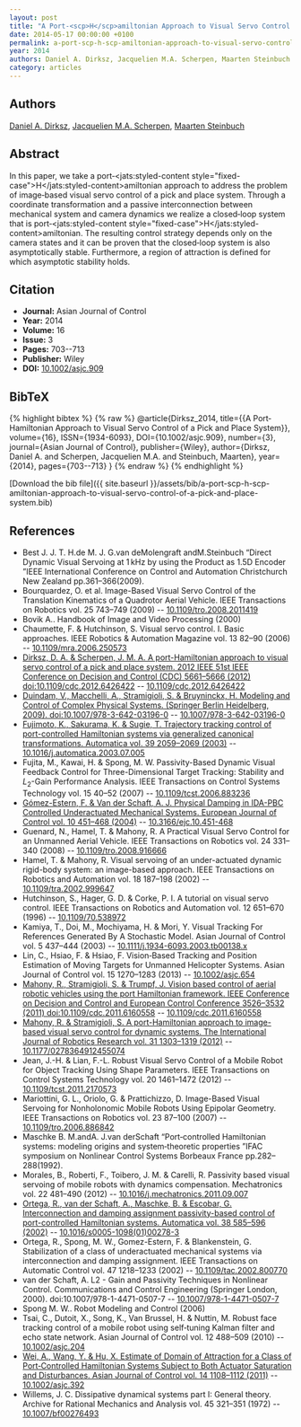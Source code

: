 ```yaml
---
layout: post
title: "A Port‐<scp>H</scp>amiltonian Approach to Visual Servo Control of a Pick and Place System"
date: 2014-05-17 00:00:00 +0100
permalink: a-port-scp-h-scp-amiltonian-approach-to-visual-servo-control-of-a-pick-and-place-system
year: 2014
authors: Daniel A. Dirksz, Jacquelien M.A. Scherpen, Maarten Steinbuch
category: articles
---
```

 
## Authors
[Daniel A. Dirksz](authors/daniel-a-dirksz), [Jacquelien M.A. Scherpen](authors/jacquelien-m-a-scherpen), [Maarten Steinbuch](authors/maarten-steinbuch)
 
## Abstract
In this paper, we take a port‐<jats:styled-content style="fixed-case">H</jats:styled-content>amiltonian approach to address the problem of image‐based visual servo control of a pick and place system. Through a coordinate transformation and a passive interconnection between mechanical system and camera dynamics we realize a closed‐loop system that is port‐<jats:styled-content style="fixed-case">H</jats:styled-content>amiltonian. The resulting control strategy depends only on the camera states and it can be proven that the closed‐loop system is also asymptotically stable. Furthermore, a region of attraction is defined for which asymptotic stability holds.
 
## Citation
- **Journal:** Asian Journal of Control
- **Year:** 2014
- **Volume:** 16
- **Issue:** 3
- **Pages:** 703--713
- **Publisher:** Wiley
- **DOI:** [10.1002/asjc.909](https://doi.org/10.1002/asjc.909)
 
## BibTeX
{% highlight bibtex %}
{% raw %}
@article{Dirksz_2014,
  title={{A Port‐<scp>H</scp>amiltonian Approach to Visual Servo Control of a Pick and Place System}},
  volume={16},
  ISSN={1934-6093},
  DOI={10.1002/asjc.909},
  number={3},
  journal={Asian Journal of Control},
  publisher={Wiley},
  author={Dirksz, Daniel A. and Scherpen, Jacquelien M.A. and Steinbuch, Maarten},
  year={2014},
  pages={703--713}
}
{% endraw %}
{% endhighlight %}
 
[Download the bib file]({{ site.baseurl }}/assets/bib/a-port-scp-h-scp-amiltonian-approach-to-visual-servo-control-of-a-pick-and-place-system.bib)
 
## References
- Best J. J. T. H.de M. J. G.van deMolengraft andM.Steinbuch “Direct Dynamic Visual Servoing at 1 kHz by using the Product as 1.5D Encoder ”IEEE International Conference on Control and Automation Christchurch New Zealand pp.361–366(2009).
- Bourquardez, O. et al. Image-Based Visual Servo Control of the Translation Kinematics of a Quadrotor Aerial Vehicle. IEEE Transactions on Robotics vol. 25 743–749 (2009) -- [10.1109/tro.2008.2011419](https://doi.org/10.1109/tro.2008.2011419)
- Bovik A.. Handbook of Image and Video Processing (2000)
- Chaumette, F. & Hutchinson, S. Visual servo control. I. Basic approaches. IEEE Robotics &amp; Automation Magazine vol. 13 82–90 (2006) -- [10.1109/mra.2006.250573](https://doi.org/10.1109/mra.2006.250573)
- [Dirksz, D. A. & Scherpen, J. M. A. A port-Hamiltonian approach to visual servo control of a pick and place system. 2012 IEEE 51st IEEE Conference on Decision and Control (CDC) 5661–5666 (2012) doi:10.1109/cdc.2012.6426422](a-port-hamiltonian-approach-to-visual-servo-control-of-a-pick-and-place-system) -- [10.1109/cdc.2012.6426422](https://doi.org/10.1109/cdc.2012.6426422)
- [Duindam, V., Macchelli, A., Stramigioli, S. & Bruyninckx, H. Modeling and Control of Complex Physical Systems. (Springer Berlin Heidelberg, 2009). doi:10.1007/978-3-642-03196-0](modeling-and-control-of-complex-physical-systems) -- [10.1007/978-3-642-03196-0](https://doi.org/10.1007/978-3-642-03196-0)
- [Fujimoto, K., Sakurama, K. & Sugie, T. Trajectory tracking control of port-controlled Hamiltonian systems via generalized canonical transformations. Automatica vol. 39 2059–2069 (2003)](trajectory-tracking-control-of-port-controlled-hamiltonian-systems-via-generalized-canonical-transformations) -- [10.1016/j.automatica.2003.07.005](https://doi.org/10.1016/j.automatica.2003.07.005)
- Fujita, M., Kawai, H. & Spong, M. W. Passivity-Based Dynamic Visual Feedback Control for Three-Dimensional Target Tracking: Stability and $L_{2}$-Gain Performance Analysis. IEEE Transactions on Control Systems Technology vol. 15 40–52 (2007) -- [10.1109/tcst.2006.883236](https://doi.org/10.1109/tcst.2006.883236)
- [Gómez-Estern, F. & Van der Schaft, A. J. Physical Damping in IDA-PBC Controlled Underactuated Mechanical Systems. European Journal of Control vol. 10 451–468 (2004)](physical-damping-in-ida-pbc-controlled-underactuated-mechanical-systems) -- [10.3166/ejc.10.451-468](https://doi.org/10.3166/ejc.10.451-468)
- Guenard, N., Hamel, T. & Mahony, R. A Practical Visual Servo Control for an Unmanned Aerial Vehicle. IEEE Transactions on Robotics vol. 24 331–340 (2008) -- [10.1109/tro.2008.916666](https://doi.org/10.1109/tro.2008.916666)
- Hamel, T. & Mahony, R. Visual servoing of an under-actuated dynamic rigid-body system: an image-based approach. IEEE Transactions on Robotics and Automation vol. 18 187–198 (2002) -- [10.1109/tra.2002.999647](https://doi.org/10.1109/tra.2002.999647)
- Hutchinson, S., Hager, G. D. & Corke, P. I. A tutorial on visual servo control. IEEE Transactions on Robotics and Automation vol. 12 651–670 (1996) -- [10.1109/70.538972](https://doi.org/10.1109/70.538972)
- Kamiya, T., Doi, M., Mochiyama, H. & Mori, Y. Visual Tracking For References Generated By A Stochastic Model. Asian Journal of Control vol. 5 437–444 (2003) -- [10.1111/j.1934-6093.2003.tb00138.x](https://doi.org/10.1111/j.1934-6093.2003.tb00138.x)
- Lin, C., Hsiao, F. & Hsiao, F. Vision‐Based Tracking and Position Estimation of Moving Targets for Unmanned Helicopter Systems. Asian Journal of Control vol. 15 1270–1283 (2013) -- [10.1002/asjc.654](https://doi.org/10.1002/asjc.654)
- [Mahony, R., Stramigioli, S. & Trumpf, J. Vision based control of aerial robotic vehicles using the port Hamiltonian framework. IEEE Conference on Decision and Control and European Control Conference 3526–3532 (2011) doi:10.1109/cdc.2011.6160558](vision-based-control-of-aerial-robotic-vehicles-using-the-port-hamiltonian-framework) -- [10.1109/cdc.2011.6160558](https://doi.org/10.1109/cdc.2011.6160558)
- [Mahony, R. & Stramigioli, S. A port-Hamiltonian approach to image-based visual servo control for dynamic systems. The International Journal of Robotics Research vol. 31 1303–1319 (2012)](a-port-hamiltonian-approach-to-image-based-visual-servo-control-for-dynamic-systems) -- [10.1177/0278364912455074](https://doi.org/10.1177/0278364912455074)
- Jean, J.-H. & Lian, F.-L. Robust Visual Servo Control of a Mobile Robot for Object Tracking Using Shape Parameters. IEEE Transactions on Control Systems Technology vol. 20 1461–1472 (2012) -- [10.1109/tcst.2011.2170573](https://doi.org/10.1109/tcst.2011.2170573)
- Mariottini, G. L., Oriolo, G. & Prattichizzo, D. Image-Based Visual Servoing for Nonholonomic Mobile Robots Using Epipolar Geometry. IEEE Transactions on Robotics vol. 23 87–100 (2007) -- [10.1109/tro.2006.886842](https://doi.org/10.1109/tro.2006.886842)
- Maschke B. M.andA. J.van derSchaft “Port‐controlled Hamiltonian systems: modeling origins and system‐theoretic properties ”IFAC symposium on Nonlinear Control Systems Borbeaux France pp.282–288(1992).
- Morales, B., Roberti, F., Toibero, J. M. & Carelli, R. Passivity based visual servoing of mobile robots with dynamics compensation. Mechatronics vol. 22 481–490 (2012) -- [10.1016/j.mechatronics.2011.09.007](https://doi.org/10.1016/j.mechatronics.2011.09.007)
- [Ortega, R., van der Schaft, A., Maschke, B. & Escobar, G. Interconnection and damping assignment passivity-based control of port-controlled Hamiltonian systems. Automatica vol. 38 585–596 (2002)](interconnection-and-damping-assignment-passivity-based-control-of-port-controlled-hamiltonian-systems) -- [10.1016/s0005-1098(01)00278-3](https://doi.org/10.1016/s0005-1098(01)00278-3)
- Ortega, R., Spong, M. W., Gomez-Estern, F. & Blankenstein, G. Stabilization of a class of underactuated mechanical systems via interconnection and damping assignment. IEEE Transactions on Automatic Control vol. 47 1218–1233 (2002) -- [10.1109/tac.2002.800770](https://doi.org/10.1109/tac.2002.800770)
- van der Schaft, A. L2 - Gain and Passivity Techniques in Nonlinear Control. Communications and Control Engineering (Springer London, 2000). doi:10.1007/978-1-4471-0507-7 -- [10.1007/978-1-4471-0507-7](https://doi.org/10.1007/978-1-4471-0507-7)
- Spong M. W.. Robot Modeling and Control (2006)
- Tsai, C., Dutoit, X., Song, K., Van Brussel, H. & Nuttin, M. Robust face tracking control of a mobile robot using self‐tuning Kalman filter and echo state network. Asian Journal of Control vol. 12 488–509 (2010) -- [10.1002/asjc.204](https://doi.org/10.1002/asjc.204)
- [Wei, A., Wang, Y. & Hu, X. Estimate of Domain of Attraction for a Class of Port‐Controlled Hamiltonian Systems Subject to Both Actuator Saturation and Disturbances. Asian Journal of Control vol. 14 1108–1112 (2011)](estimate-of-domain-of-attraction-for-a-class-of-port-controlled-hamiltonian-systems-subject-to-both-actuator-saturation-and-disturbances) -- [10.1002/asjc.392](https://doi.org/10.1002/asjc.392)
- Willems, J. C. Dissipative dynamical systems part I: General theory. Archive for Rational Mechanics and Analysis vol. 45 321–351 (1972) -- [10.1007/bf00276493](https://doi.org/10.1007/bf00276493)

